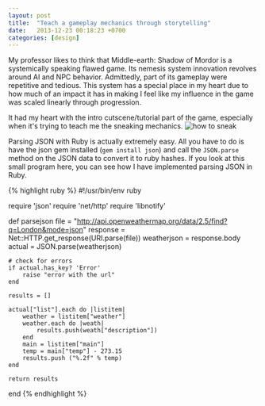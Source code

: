 ```yaml
---
layout: post
title:  "Teach a gameplay mechanics through storytelling"
date:   2013-12-23 00:18:23 +0700
categories: [design]
---
```

My professor likes to think that Middle-earth: Shadow of Mordor is a systemically speaking flawed game. Its nemesis system innovation revolves around AI and NPC behavior. Admittedly, part of its gameplay were repetitive and tedious. This system has a special place in my heart due to how much of an impact it has in making I feel like my influence in the game was scaled linearly through progression. 

It had my heart with the intro cutscene/tutorial part of the game, especially when it's trying to teach me the sneaking mechanics. 
![how to sneak](/assets/sneaking-tutorial.jpeg)





Parsing JSON with Ruby is actually extremely easy. All you have to do is have the json gem installed (`gem install json`) and call the `JSON.parse` method on the JSON data to convert it to ruby hashes. If you look at this small program here, you can see how I have implemented parsing JSON in Ruby.

{% highlight ruby %}
#!/usr/bin/env ruby

require 'json'
require 'net/http'
require 'libnotify'

def parsejson
    file = "http://api.openweathermap.org/data/2.5/find?q=London&mode=json"
    response = Net::HTTP.get_response(URI.parse(file))
    weatherjson = response.body
    actual = JSON.parse(weatherjson)

    # check for errors
    if actual.has_key? 'Error'
        raise "error with the url"
    end

    results = []

    actual["list"].each do |listitem|
        weather = listitem["weather"]
        weather.each do |weath|
            results.push(weath["description"])
        end
        main = listitem["main"]
        temp = main["temp"] - 273.15
        results.push ("%.2f" % temp)
    end

    return results
end
{% endhighlight %}
